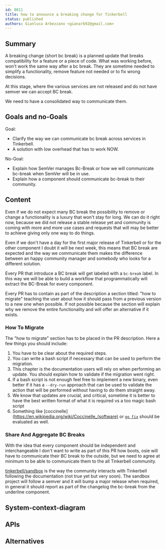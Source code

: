 ```yaml
---
id: 0011
title: how to announce a breaking change for Tinkerbell
status: published
authors: Gianluca Arbezzano <gianarb92@gmail.com>
---
```


## Summary

A breaking change (short bc break) is a planned update that breaks compatibility
for a feature or a piece of code. What was working before, won't work the same
way after a bc break. They are sometime needed to simplify a functionality, remove
feature not needed or to fix wrong decisions.

At this stage, where the various services are not released and do not have
semver we can accept BC break.

We need to have a consolidated way to communicate them.

## Goals and no-Goals

Goal:

* Clarify the way we can communicate bc break across services in Tinkerbell.
* A solution with low overhead that has to work NOW.

No-Goal:

* Explain how SemVer manages Bc-Break or how we will communicate bc-break when
  SemVer will be in use.
* Explain how a component should communicate bc-break to their community.

## Content

Even if we do not expect many BC break the possibility to remove or change a
functionality is a luxury that won't stay for long. We can do it right now,
because we did not release a stable release yet and community is coming with
more and more use cases and requests that will may be better to achieve giving
only one way to do things.

Even if we don't have a day for the first major release of Tinkerbell or for the
other component I doubt it will be next week, this means that BC break are
expected and the way we communicate them makes the difference between an happy
community manager and somebody who looks for a different solution.

Every PR that introduce a BC break will get labeled with a `bc-break` label. In
this way we will be able to build a workflow that programmatically will extract
the BC-Break for every component.

Every PR has to contain as part of the description a section titled:
"how to migrate" teaching the user about how it should pass from a previous
version to a new one when possible. If not possible because the section will
explain why we remove the entire functionality and will offer an alternative if
it exists.

### How To Migrate

The "how to migrate" section has to be placed in the PR description. Here a few
things you should include:

1. You have to be clear about the required steps.
2. You can write a bash script if necessary that can be used to perform
   the migration.
3. This chapter is the documentation users will rely on when performing an
   update. You should explain how to validate if the migration went right.
4. If a bash script is not enough feel free to implement a new binary, even
   better if it has a `--dry-run` approach that can be used to validate the
   action that will be performed without having to do them straight away.
5. We know that updates are crucial, and critical, sometime it is better to have
   the best written format of what it is required vs a too magic bash script
6. Something like
   [coccinelle](https://en.wikipedia.org/wiki/Coccinelle_(software) or [`go
   fix`](https://golang.org/cmd/fix/) should be evaluated as well.

### Share And Aggregate BC Breaks

With the idea that every component should be independent and interchangeable I
don't want to write as part of this PR how boots, osie will have to communicate
their BC break to the outside, but we need to agree at minimum to be able to
communicate them to the all Tinkerbell community.

[tinkerbell/sandbox](https://github.com/tinkerbell/sandbox) is the way the
community interacts with Tinkerbell following the documentation (not true yet
but very soon). The sandbox project will follow a semver and it will bump a
major release when required, in general it should report as part of the
changelog the bc-break from the underline component.

## System-context-diagram

## APIs

## Alternatives
